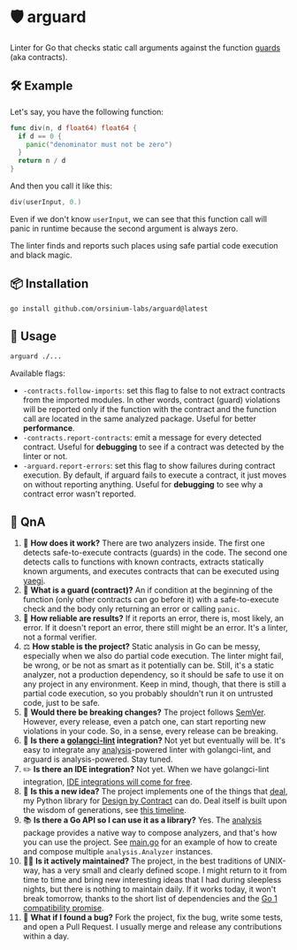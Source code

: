 # 🛡 arguard

Linter for Go that checks static call arguments against the function [guards](https://en.wikipedia.org/wiki/Guard_(computer_science)) (aka contracts).

## 🛠️ Example

Let's say, you have the following function:

```go
func div(n, d float64) float64 {
  if d == 0 {
    panic("denominator must not be zero")
  }
  return n / d
}
```

And then you call it like this:

```go
div(userInput, 0.)
```

Even if we don't know `userInput`, we can see that this function call will panic in runtime because the second argument is always zero.

The linter finds and reports such places using safe partial code execution and black magic.

## 📦 Installation

```bash
go install github.com/orsinium-labs/arguard@latest
```

## 📕 Usage

```bash
arguard ./...
```

Available flags:

* `-contracts.follow-imports`: set this flag to false to not extract contracts from the imported modules. In other words, contract (guard) violations will be reported only if the function with the contract and the function call are located in the same analyzed package. Useful for better **performance**.
* `-contracts.report-contracts`: emit a message for every detected contract. Useful for **debugging** to see if a contract was detected by the linter or not.
* `-arguard.report-errors`: set this flag to show failures during contract execution. By default, if arguard fails to execute a contract, it just moves on without reporting anything. Useful for **debugging** to see why a contract error wasn't reported.

## 🤔 QnA

1. 💫 **How does it work?** There are two analyzers inside. The first one detects safe-to-execute contracts (guards) in the code. The second one detects calls to functions with known contracts, extracts statically known arguments, and executes contracts that can be executed using [yaegi](https://github.com/traefik/yaegi).
1. 📄 **What is a guard (contract)?** An if condition at the beginning of the function (only other contracts can go before it) with a safe-to-execute check and the body only returning an error or calling `panic`.
1. 💪 **How reliable are results?** If it reports an error, there is, most likely, an error. If it doesn't report an error, there still might be an error. It's a linter, not a formal verifier.
1. ⚖️ **How stable is the project?** Static analysis in Go can be messy, especially when we also do partial code execution. The linter might fail, be wrong, or be not as smart as it potentially can be. Still, it's a static analyzer, not a production dependency, so it should be safe to use it on any project in any environment. Keep in mind, though, that there is still a partial code execution, so you probably shouldn't run it on untrusted code, just to be safe.
1. 🔨 **Would there be breaking changes?** The project follows [SemVer](https://semver.org/). However, every release, even a patch one, can start reporting new violations in your code. So, in a sense, every release can be breaking.
1. 🧩 **Is there a [golangci-lint](https://golangci-lint.run/) integration?** Not yet but eventually will be. It's easy to integrate any [analysis](https://pkg.go.dev/golang.org/x/tools/go/analysis)-powered linter with golangci-lint, and arguard is analysis-powered. Stay tuned.
1. ✏️ **Is there an IDE integration?** Not yet. When we have golangci-lint integration, [IDE integrations will come for free](https://golangci-lint.run/usage/integrations/).
1. 🧠 **Is this a new idea?** The project implements one of the things that [deal](https://github.com/life4/deal), my Python library for [Design by Contract](https://en.wikipedia.org/wiki/Design_by_contract) can do. Deal itself is built upon the wisdom of generations, see [this timeline](https://deal.readthedocs.io/basic/verification.html#background).
1. 📚 **Is there a Go API so I can use it as a library?** Yes. The [analysis](https://pkg.go.dev/golang.org/x/tools/go/analysis) package provides a native way to compose analyzers, and that's how you can use the project. See [main.go](./main.go) for an example of how to create and compose multiple `analysis.Analyzer` instances.
1. 🧑‍🔧️ **Is it actively maintained?** The project, in the best traditions of UNIX-way, has a very small and clearly defined scope. I might return to it from time to time and bring new interesting ideas that I had during sleepless nights, but there is nothing to maintain daily. If it works today, it won't break tomorrow, thanks to the short list of dependencies and the [Go 1 compatibility promise](https://go.dev/doc/go1compat).
1. 🐞 **What if I found a bug?** Fork the project, fix the bug, write some tests, and open a Pull Request. I usually merge and release any contributions within a day.
